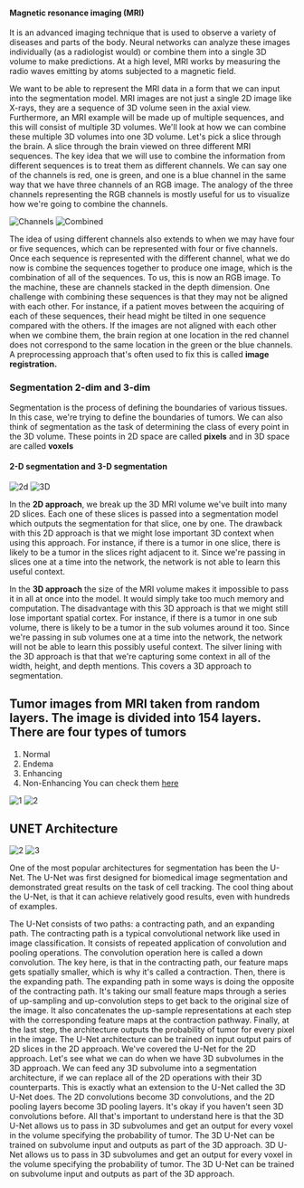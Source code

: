 #### Magnetic resonance imaging (MRI) 

It is an advanced imaging technique that is used to observe a variety of diseases and parts of the body.
Neural networks can analyze these images individually (as a radiologist would) or combine them into a single 3D volume to make predictions.
At a high level, MRI works by measuring the radio waves emitting by atoms subjected to a magnetic field.

We want to be able to represent the MRI data in a form that we can input into the segmentation model. MRI images are not just a single 2D image like X-rays, they are a sequence of 3D volume seen in the axial view. Furthermore, an MRI example will be made up of multiple sequences, and this will consist of multiple 3D volumes. We'll look at how we can combine these multiple 3D volumes into one 3D volume. Let's pick a slice through the brain. A slice through the brain viewed on three different MRI sequences. The key idea that we will use to combine the information from different sequences is to treat them as different channels. We can say one of the channels is red, one is green, and one is a blue channel in the same way that we have three channels of an RGB image. The analogy of the three channels representing the RGB channels is mostly useful for us to visualize how we're going to combine the channels. 

![Channels](https://github.com/lopeselio/Brain-Tumor-Image-Segmentation-For-Magnetic-Resonance-Imaging/blob/master/Channels.PNG) ![Combined](https://github.com/lopeselio/Brain-Tumor-Image-Segmentation-For-Magnetic-Resonance-Imaging/blob/master/Combined.PNG)

The idea of using different channels also extends to when we may have four or five sequences, which can be represented with four or five channels. Once each sequence is represented with the different channel, what we do now is combine the sequences together to produce one image, which is the combination of all of the sequences. To us, this is now an RGB image. To the machine, these are channels stacked in the depth dimension. One challenge with combining these sequences is that they may not be aligned with each other. For instance, if a patient moves between the acquiring of each of these sequences, their head might be tilted in one sequence compared with the others. If the images are not aligned with each other when we combine them, the brain region at one location in the red channel does not correspond to the same location in the green or the blue channels. A preprocessing approach that's often used to fix this is called **image registration.** 

### Segmentation 2-dim and 3-dim
Segmentation is the process of defining the boundaries of various tissues. In this case, we're trying to define the boundaries of tumors. We can also think of segmentation as the task of determining the class of every point in the 3D volume. These points in 2D space are called **pixels** and in 3D space are called **voxels**

#### 2-D segmentation and 3-D segmentation
![2d](https://github.com/lopeselio/Brain-Tumor-Image-Segmentation-For-Magnetic-Resonance-Imaging/blob/master/2Dapproach.PNG)     ![3D](https://github.com/lopeselio/Brain-Tumor-Image-Segmentation-For-Magnetic-Resonance-Imaging/blob/master/3Dapproach.PNG)

In the **2D approach**, we break up the 3D MRI volume we've built into many 2D slices. Each one of these slices is passed into a segmentation model which outputs the segmentation for that slice, one by one. The drawback with this 2D approach is that we might lose important 3D context when using this approach. For instance, if there is a tumor in one slice, there is likely to be a tumor in the slices right adjacent to it. Since we're passing in slices one at a time into the network, the network is not able to learn this useful context.

In the **3D approach** the size of the MRI volume makes it impossible to pass it in all at once into the model. It would simply take too much memory and computation.  The disadvantage with this 3D approach is that we might still lose important spatial cortex. For instance, if there is a tumor in one sub volume, there is likely to be a tumor in the sub volumes around it too. Since we're passing in sub volumes one at a time into the network, the network will not be able to learn this possibly useful context. The silver lining with the 3D approach is that that we're capturing some context in all of the width, height, and depth mentions. This covers a 3D approach to segmentation.

## Tumor images from MRI taken from random layers. The image is divided into 154 layers. There are four types of tumors
1. Normal
2. Endema
3. Enhancing 
4. Non-Enhancing
You can check them [here](https://github.com/lopeselio/Brain-Tumor-Image-Segmentation-For-Magnetic-Resonance-Imaging/blob/master/analysing%20the%203D%20MRI.ipynb)

![1](https://github.com/lopeselio/Brain-Tumor-Image-Segmentation-For-Magnetic-Resonance-Imaging/blob/master/layer%2050%204%20types.PNG)    ![2](https://github.com/lopeselio/Brain-Tumor-Image-Segmentation-For-Magnetic-Resonance-Imaging/blob/master/layer%2054.PNG)

## UNET Architecture 
![2](https://github.com/lopeselio/Brain-Tumor-Image-Segmentation-For-Magnetic-Resonance-Imaging/blob/master/Unet.PNG) ![3](https://github.com/lopeselio/Brain-Tumor-Image-Segmentation-For-Magnetic-Resonance-Imaging/blob/master/3dUNET.PNG)

One of the most popular architectures for segmentation has been the U-Net. The U-Net was first designed for biomedical image segmentation and demonstrated great results on the task of cell tracking. The cool thing about the U-Net, is that it can achieve relatively good results, even with hundreds of examples.

The U-Net consists of two paths: a contracting path, and an expanding path. The contracting path is a typical convolutional network like used in image classification. It consists of repeated application of convolution and pooling operations. The convolution operation here is called a down convolution. The key here, is that in the contracting path, our feature maps gets spatially smaller, which is why it's called a contraction. Then, there is the expanding path. The expanding path in some ways is doing the opposite of the contracting path. It's taking our small feature maps through a series of up-sampling and up-convolution steps to get back to the original size of the image. It also concatenates the up-sample representations at each step with the corresponding feature maps at the contraction pathway. Finally, at the last step, the architecture outputs the probability of tumor for every pixel in the image. The U-Net architecture can be trained on input output pairs of 2D slices in the 2D approach. We've covered the U-Net for the 2D approach. Let's see what we can do when we have 3D subvolumes in the 3D approach. We can feed any 3D subvolume into a segmentation architecture, if we can replace all of the 2D operations with their 3D counterparts. This is exactly what an extension to the U-Net called the 3D U-Net does. The 2D convolutions become 3D convolutions, and the 2D pooling layers become 3D pooling layers. It's okay if you haven't seen 3D convolutions before. All that's important to understand here is that the 3D U-Net allows us to pass in 3D subvolumes and get an output for every voxel in the volume specifying the probability of tumor. The 3D U-Net can be trained on subvolume input and outputs as part of the 3D approach.  3D U-Net allows us to pass in 3D subvolumes and get an output for every voxel in the volume specifying the probability of tumor. The 3D U-Net can be trained on subvolume input and outputs as part of the 3D approach.
